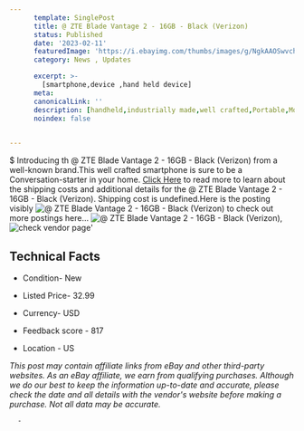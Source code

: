 ```yaml
---
      template: SinglePost
      title: @ ZTE Blade Vantage 2 - 16GB - Black (Verizon)
      status: Published
      date: '2023-02-11'
      featuredImage: 'https://i.ebayimg.com/thumbs/images/g/NgkAAOSwvchiu646/s-l225.jpg'
      category: News , Updates

      excerpt: >-
        [smartphone,device ,hand held device]
      meta:
      canonicalLink: ''
      description: [handheld,industrially made,well crafted,Portable,Mobile,Compact,Convenient,Lightweight,Maneuverable,Man-portable,Miniature,Carriable,Hand-held,Light,Holdable,Transportable,Mobile device,Pocket-sized,On-the-go,Wireless,Cordless,Compact size,Convenient size, smartphone,device ,hand held device]
      noindex: false
      

---
```

$
      Introducing th @ ZTE Blade Vantage 2 - 16GB - Black (Verizon) from a well-known brand.This well crafted smartphone is sure to be a Conversation-starter in your home. [Click Here](https://www.ebay.com/itm/124666023622?hash=item1d06ac8ec6%3Ag%3ANgkAAOSwvchiu646&mkevt=1&mkcid=1&mkrid=711-53200-19255-0&campid=%253CePNCampaignId%253E&customid=%253CreferenceId%253E&toolid=10049) to read more to learn about the shipping costs and additional details for the @ ZTE Blade Vantage 2 - 16GB - Black (Verizon). Shipping cost is undefined.Here is the posting visibly ![@ ZTE Blade Vantage 2 - 16GB - Black (Verizon)](https://i.ebayimg.com/thumbs/images/g/NgkAAOSwvchiu646/s-l225.jpg) to check out more postings here... ![@ ZTE Blade Vantage 2 - 16GB - Black (Verizon)](https://i.ebayimg.com/images/g/NgkAAOSwvchiu646/s-l1600.jpg), ![check vendor page](https://origin-galleryplus.ebayimg.com/ws/web/124666023622_2_0_1/225x225.jpg,https://origin-galleryplus.ebayimg.com/ws/web/124666023622_3_0_1/225x225.jpg)'

      

 ## Technical Facts 



     
      

 - Condition- New 


      

 - Listed Price- 32.99 


      

 - Currency- USD 


      

 - Feedback score - 817 


      

 - Location - US 


      
      

 *_This post may contain affiliate links from eBay and other third-party websites. As an eBay affiliate, we earn from qualifying purchases. Although we do our best to keep the information up-to-date and accurate, please check the date and all details with the vendor's website before making a purchase. Not all data may be accurate._*




      -
